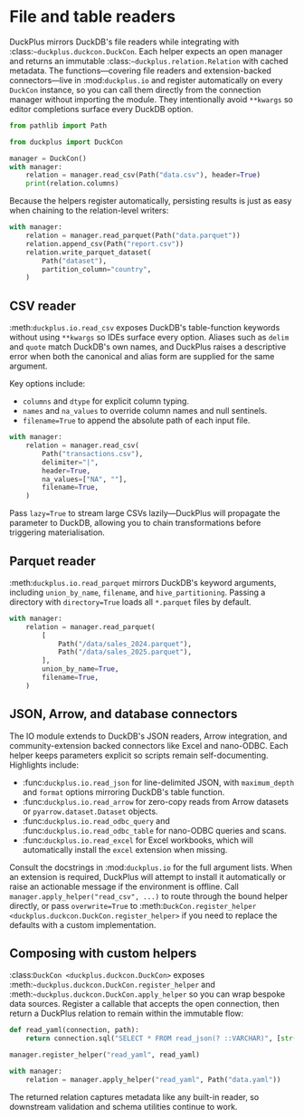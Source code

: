 # File and table readers

DuckPlus mirrors DuckDB's file readers while integrating with
:class:`~duckplus.duckcon.DuckCon`. Each helper expects an open manager and
returns an immutable :class:`~duckplus.relation.Relation` with cached metadata.
The functions—covering file readers and extension-backed connectors—live in
:mod:`duckplus.io` and register automatically on every ``DuckCon`` instance, so
you can call them directly from the connection manager without importing the
module. They intentionally avoid ``**kwargs`` so editor completions surface
every DuckDB option.

```python
from pathlib import Path

from duckplus import DuckCon

manager = DuckCon()
with manager:
    relation = manager.read_csv(Path("data.csv"), header=True)
    print(relation.columns)
```

Because the helpers register automatically, persisting results is just as easy
when chaining to the relation-level writers:

```python
with manager:
    relation = manager.read_parquet(Path("data.parquet"))
    relation.append_csv(Path("report.csv"))
    relation.write_parquet_dataset(
        Path("dataset"),
        partition_column="country",
    )
```

## CSV reader

:meth:`duckplus.io.read_csv` exposes DuckDB's table-function keywords without
using ``**kwargs`` so IDEs surface every option. Aliases such as ``delim`` and
``quote`` match DuckDB's own names, and DuckPlus raises a descriptive error when
both the canonical and alias form are supplied for the same argument.

Key options include:

- ``columns`` and ``dtype`` for explicit column typing.
- ``names`` and ``na_values`` to override column names and null sentinels.
- ``filename=True`` to append the absolute path of each input file.

```python
with manager:
    relation = manager.read_csv(
        Path("transactions.csv"),
        delimiter="|",
        header=True,
        na_values=["NA", ""],
        filename=True,
    )
```

Pass ``lazy=True`` to stream large CSVs lazily—DuckPlus will propagate the
parameter to DuckDB, allowing you to chain transformations before triggering
materialisation.

## Parquet reader

:meth:`duckplus.io.read_parquet` mirrors DuckDB's keyword arguments, including
``union_by_name``, ``filename``, and ``hive_partitioning``. Passing a directory
with ``directory=True`` loads all ``*.parquet`` files by default.

```python
with manager:
    relation = manager.read_parquet(
        [
            Path("/data/sales_2024.parquet"),
            Path("/data/sales_2025.parquet"),
        ],
        union_by_name=True,
        filename=True,
    )
```

## JSON, Arrow, and database connectors

The IO module extends to DuckDB's JSON readers, Arrow integration, and
community-extension backed connectors like Excel and nano-ODBC. Each helper keeps
parameters explicit so scripts remain self-documenting. Highlights include:

- :func:`duckplus.io.read_json` for line-delimited JSON, with ``maximum_depth``
  and ``format`` options mirroring DuckDB's table function.
- :func:`duckplus.io.read_arrow` for zero-copy reads from Arrow datasets or
  ``pyarrow.dataset.Dataset`` objects.
- :func:`duckplus.io.read_odbc_query` and :func:`duckplus.io.read_odbc_table`
  for nano-ODBC queries and scans.
- :func:`duckplus.io.read_excel` for Excel workbooks, which will automatically
  install the ``excel`` extension when missing.

Consult the docstrings in :mod:`duckplus.io` for the full argument lists. When an
extension is required, DuckPlus will attempt to install it automatically or
raise an actionable message if the environment is offline. Call
``manager.apply_helper("read_csv", ...)`` to route through the bound helper
directly, or pass
``overwrite=True`` to :meth:`DuckCon.register_helper
<duckplus.duckcon.DuckCon.register_helper>` if you need to replace the defaults
with a custom implementation.

## Composing with custom helpers

:class:`DuckCon <duckplus.duckcon.DuckCon>` exposes
:meth:`~duckplus.duckcon.DuckCon.register_helper` and
:meth:`~duckplus.duckcon.DuckCon.apply_helper` so you can wrap bespoke data
sources. Register a callable that accepts the open connection, then return a
DuckPlus relation to remain within the immutable flow:

```python
def read_yaml(connection, path):
    return connection.sql("SELECT * FROM read_json(? ::VARCHAR)", [str(path)])

manager.register_helper("read_yaml", read_yaml)

with manager:
    relation = manager.apply_helper("read_yaml", Path("data.yaml"))
```

The returned relation captures metadata like any built-in reader, so downstream
validation and schema utilities continue to work.
